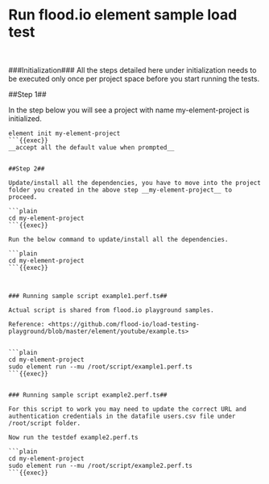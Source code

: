 
# Run flood.io element sample load test

<br>

###Initialization###
All the steps detailed here under initialization needs to be executed only once per project space before you start running the tests.

##Step 1##

In the step below you will see a project with name my-element-project is initialized. 

```plain
element init my-element-project
```{{exec}}
__accept all the default value when prompted__


##Step 2##

Update/install all the dependencies, you have to move into the project folder you created in the above step __my-element-project__ to proceed.

```plain
cd my-element-project
```{{exec}}

Run the below command to update/install all the dependencies. 

```plain
cd my-element-project
```{{exec}}



### Running sample script example1.perf.ts##

Actual script is shared from flood.io playground samples.

Reference: <https://github.com/flood-io/load-testing-playground/blob/master/element/youtube/example.ts>


```plain
cd my-element-project
sudo element run --mu /root/script/example1.perf.ts
```{{exec}}


### Running sample script example2.perf.ts##

For this script to work you may need to update the correct URL and authentication credentials in the datafile users.csv file under /root/script folder.

Now run the testdef example2.perf.ts

```plain
cd my-element-project
sudo element run --mu /root/script/example2.perf.ts
```{{exec}}

